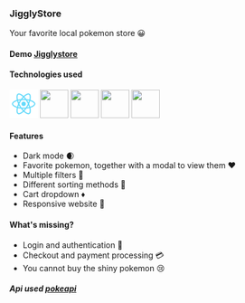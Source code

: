 ### JigglyStore

Your favorite local pokemon store :grinning:

#### Demo [Jigglystore](https://pokemon-store-nextjs.vercel.app)

#### Technologies used

<img
src="https://raw.githubusercontent.com/github/explore/80688e429a7d4ef2fca1e82350fe8e3517d3494d/topics/react/react.png"
width="50" 
height="50"/>
<img
src="https://camo.githubusercontent.com/92ec9eb7eeab7db4f5919e3205918918c42e6772562afb4112a2909c1aaaa875/68747470733a2f2f6173736574732e76657263656c2e636f6d2f696d6167652f75706c6f61642f76313630373535343338352f7265706f7369746f726965732f6e6578742d6a732f6e6578742d6c6f676f2e706e67"
     width="50" 
height="50"/>
<img
src="https://raw.githubusercontent.com/styled-components/brand/master/styled-components.png"
     width="50" 
height="50"/>
<img src="./images/github.svg" width="50" height="50"/>
<img src="./images/recoil.svg" width="50" height="50"/>

#### Features

- Dark mode :waxing_crescent_moon:
- Favorite pokemon, together with a modal to view them :hearts:
- Multiple filters :pushpin:
- Different sorting methods :telescope:
- Cart dropdown :diamonds:
- Responsive website :dancer:

#### What's missing?

- Login and authentication :key:
- Checkout and payment processing :credit_card:
- You cannot buy the shiny pokemon :cry:

##### Api used [pokeapi](https://pokeapi.co/)
